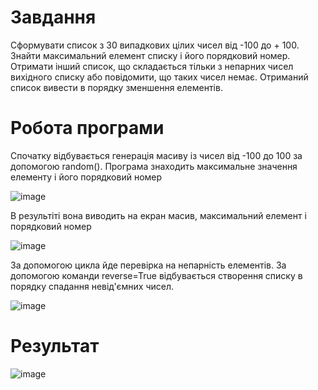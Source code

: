 # Завдання
Сформувати список з 30 випадкових цілих чисел від -100 до + 100. Знайти максимальний елемент списку і його порядковий номер. Отримати інший список, що складається тільки з непарних чисел вихідного списку або повідомити, що таких чисел немає. Отриманий список вивести в порядку зменшення елементів.
# Робота програми
Спочатку відбувається генерація масиву із чисел від -100 до 100 за допомогою random(). Програма знаходить максимальне значення елементу і його порядковий номер

![image](https://user-images.githubusercontent.com/86661251/124888750-118bae80-dfdf-11eb-8b8e-8dfc9d841186.png)

В результіті вона виводить на екран масив, максимальний елемент і порядковий номер

![image](https://user-images.githubusercontent.com/86661251/124888958-439d1080-dfdf-11eb-9699-d1596edcf309.png)

За допомогою цикла йде перевірка на непарність елементів. За допомогою команди reverse=True відбувається створення списку в порядку спадання невід'ємних чисел.

![image](https://user-images.githubusercontent.com/86661251/124889066-5f081b80-dfdf-11eb-9dd2-e3d1533ab5b1.png)

# Результат

![image](https://user-images.githubusercontent.com/86661251/124888875-2cf6b980-dfdf-11eb-993a-742a2e254e01.png)


